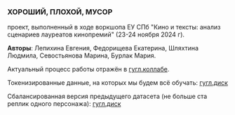 ### ХОРОШИЙ, ПЛОХОЙ, МУСОР 
проект, выполненный в ходе воркшопа ЕУ СПб "Кино и тексты: анализ сценариев лауреатов кинопремий" (23-24 ноября 2024 г).

**Авторы**: Лепихина Евгения, Федорищева Екатерина, Шляхтина Людмила, Севостьянова Марина, Бурлак Мария.

Актуальный процесс работы отражён в [гугл.коллабе](https://colab.research.google.com/drive/1VY2MxfhpexdwabRNcvKpBRAwvxSj9nwy?usp=sharing).

Токенизированные данные, на которых мы будем всё обучать: [гугл.диск](https://drive.google.com/file/d/1yWCcHUbN29fnM6TETJ_HepKImXvV7BNp/view?usp=drive_link)

Сбалансированная версия предыдущего датасета (не больше ста реплик одного персонажа): [гугл.диск](https://drive.google.com/file/d/1Yc3MONGF5HAVtyP0CD3FQeZ-V80ycOEt/view?usp=sharing)
